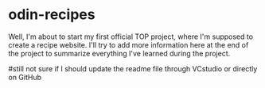 # odin-recipes

Well, I'm about to start my first official TOP project, where I'm supposed to create a recipe website. I'll try to add more information here at the end of the project to summarize everything I've learned during the project. 

#still not sure if I should update the readme file through VCstudio or directly on GitHub